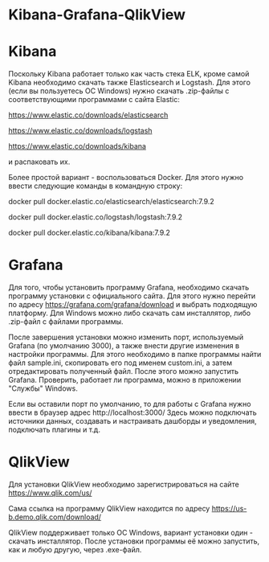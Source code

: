 # Kibana-Grafana-QlikView

# Kibana
Поскольку Kibana работает только как часть стека ELK, кроме самой Kibana необходимо скачать также Elasticsearch и Logstash. Для этого (если вы пользуетесь ОС Windows) нужно скачать .zip-файлы с соответствующими программами с сайта Elastic:

https://www.elastic.co/downloads/elasticsearch

https://www.elastic.co/downloads/logstash

https://www.elastic.co/downloads/kibana

и распаковать их.

Более простой вариант - воспользоваться Docker. Для этого нужно ввести следующие команды в командную строку:

docker pull docker.elastic.co/elasticsearch/elasticsearch:7.9.2

docker pull docker.elastic.co/logstash/logstash:7.9.2

docker pull docker.elastic.co/kibana/kibana:7.9.2

# Grafana
Для того, чтобы установить программу Grafana, необходимо скачать программу установки с официального сайта. Для этого нужно перейти по адресу https://grafana.com/grafana/download и выбрать подходящую платформу. Для Windows можно либо скачать сам инсталлятор, либо .zip-файл с файлами программы.

После завершения установки можно изменить порт, используемый Grafana (по умолчанию 3000), а также внести другие изменения в настройки программы. Для этого необходимо в папке программы найти файл sample.ini, скопировать его под именем custom.ini, а затем отредактировать полученный файл.
После этого можно запустить Grafana. Проверить, работает ли программа, можно в приложении "Службы" Windows.

Если вы оставили порт по умолчанию, то для работы с Grafana нужно ввести в браузер адрес http://localhost:3000/ Здесь можно подключать источники данных, создавать и настраивать дашборды и уведомления, подключать плагины и т.д.

# QlikView
Для установки QlikView необходимо зарегистрироваться на сайте https://www.qlik.com/us/

Сама ссылка на программу QlikView находится по адресу https://us-b.demo.qlik.com/download/

QlikView поддерживает только ОС Windows, вариант установки один - скачать инсталлятор. После установки программы её можно запустить, как и любую другую, через .exe-файл.
